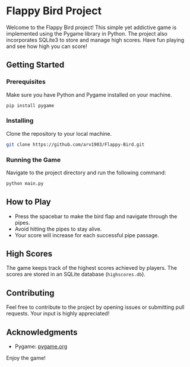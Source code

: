 # Flappy Bird Project

Welcome to the Flappy Bird project! This simple yet addictive game is implemented using the Pygame library in Python. The project also incorporates SQLite3 to store and manage high scores. Have fun playing and see how high you can score!

## Getting Started

### Prerequisites

Make sure you have Python and Pygame installed on your machine.

```bash
pip install pygame
```

### Installing

Clone the repository to your local machine.

```bash
git clone https://github.com/arv1903/Flappy-Bird.git
```

### Running the Game

Navigate to the project directory and run the following command:

```bash
python main.py
```

## How to Play

- Press the spacebar to make the bird flap and navigate through the pipes.
- Avoid hitting the pipes to stay alive.
- Your score will increase for each successful pipe passage.

## High Scores

The game keeps track of the highest scores achieved by players. The scores are stored in an SQLite database (`highscores.db`).

## Contributing

Feel free to contribute to the project by opening issues or submitting pull requests. Your input is highly appreciated!

## Acknowledgments
- Pygame: [pygame.org](https://www.pygame.org/)

Enjoy the game!